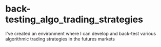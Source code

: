 # back-testing_algo_trading_strategies
I've created an environment where I can develop and back-test various algorithmic trading strategies in the futures markets
